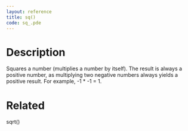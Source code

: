 ```yaml
---
layout: reference
title: sq()
code: sq_.pde
---
```


# Description

Squares a number (multiplies a number by itself). The result is always a positive number, as multiplying two negative numbers always yields a positive result. For example, -1 * -1 = 1.

# Related

sqrt()
